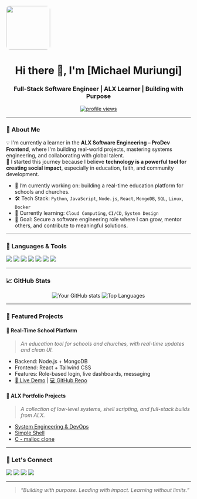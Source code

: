 <!-- Profile Header with Profile Picture -->
<p align="left">
  <img src="https://github.com/mikenbze.png" width="120" style="border-radius: 10px;" />
</p>

<!-- Profile Header -->
<h1 align="center">Hi there 👋, I'm [Michael Muriungi]</h1>
<h3 align="center">Full-Stack Software Engineer | ALX Learner | Building with Purpose</h3>

<p align="center">
  <a href="https://github.com/yourusername">
    <img src="https://komarev.com/ghpvc/?username=yourusername&label=Profile%20views&color=0e75b6&style=flat" alt="profile views"/>
  </a>
</p>

---

### 🚀 About Me

💡 I'm currently a learner in the **ALX Software Engineering – ProDev Frontend**, where I'm building real-world projects, mastering systems engineering, and collaborating with global talent.  
💼 I started this journey because I believe **technology is a powerful tool for creating social impact**, especially in education, faith, and community development.

- 🌱 I’m currently working on: building a real-time education platform for schools and churches.
- 🛠️ Tech Stack: `Python`, `JavaScript`, `Node.js`, `React`, `MongoDB`, `SQL`, `Linux`, `Docker`
- 📘 Currently learning: `Cloud Computing`, `CI/CD`, `System Design`
- 🎯 Goal: Secure a software engineering role where I can grow, mentor others, and contribute to meaningful solutions.

---

### 🧰 Languages & Tools

<p align="left">
  <img src="https://img.shields.io/badge/Python-3776AB?style=flat&logo=python&logoColor=white" />
  <img src="https://img.shields.io/badge/JavaScript-F7DF1E?style=flat&logo=javascript&logoColor=black" />
  <img src="https://img.shields.io/badge/Node.js-339933?style=flat&logo=nodedotjs&logoColor=white" />
  <img src="https://img.shields.io/badge/React-20232A?style=flat&logo=react&logoColor=61DAFB" />
  <img src="https://img.shields.io/badge/MongoDB-4EA94B?style=flat&logo=mongodb&logoColor=white" />
  <img src="https://img.shields.io/badge/Docker-2496ED?style=flat&logo=docker&logoColor=white" />
  <img src="https://img.shields.io/badge/GitHub-181717?style=flat&logo=github&logoColor=white" />
</p>

---

### 📈 GitHub Stats

<p align="center">
  <img src="https://github-readme-stats.vercel.app/api?username=yourusername&show_icons=true&theme=react" alt="Your GitHub stats" />
  <img src="https://github-readme-stats.vercel.app/api/top-langs/?username=yourusername&layout=compact&theme=react" alt="Top Languages" />
</p>

---

### 🧩 Featured Projects

#### 🚧 **Real-Time School Platform**
> *An education tool for schools and churches, with real-time updates and clean UI.*

- Backend: Node.js + MongoDB
- Frontend: React + Tailwind CSS
- Features: Role-based login, live dashboards, messaging
- [🔗 Live Demo](#) | [💻 GitHub Repo](#)

#### 🎯 **ALX Portfolio Projects**
> *A collection of low-level systems, shell scripting, and full-stack builds from ALX.*

- [System Engineering & DevOps](#)
- [Simple Shell](#)
- [C - malloc clone](#)

---

### 🤝 Let's Connect

<p>
  <a href="mailto:your.email@example.com"><img src="https://img.shields.io/badge/Email-D14836?style=flat&logo=gmail&logoColor=white" /></a>
  <a href="https://linkedin.com/in/yourprofile"><img src="https://img.shields.io/badge/LinkedIn-0077B5?style=flat&logo=linkedin&logoColor=white" /></a>
  <a href="https://twitter.com/yourhandle"><img src="https://img.shields.io/badge/Twitter-1DA1F2?style=flat&logo=twitter&logoColor=white" /></a>
  <a href="https://yourportfolio.com"><img src="https://img.shields.io/badge/Portfolio-000000?style=flat&logo=github&logoColor=white" /></a>
</p>

---

> _“Building with purpose. Leading with impact. Learning without limits.”_

